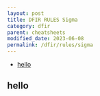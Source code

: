 ```yaml
---
layout: post
title: DFIR RULES Sigma
category: dfir
parent: cheatsheets
modified_date: 2023-06-08
permalink: /dfir/rules/sigma
---
```



<!-- vscode-markdown-toc -->
* [hello](#hello)

<!-- vscode-markdown-toc-config
	numbering=false
	autoSave=true
	/vscode-markdown-toc-config -->
<!-- /vscode-markdown-toc -->

## <a name='hello'></a>hello
